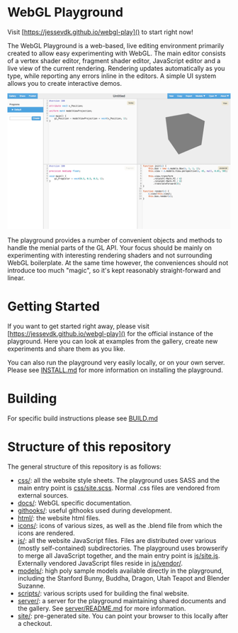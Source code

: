 # WebGL Playground

Visit [https://jessevdk.github.io/webgl-play]() to start right now!

The WebGL Playground is a web-based, live editing environment primarily
created to allow easy experimenting with WebGL. The main editor consists
of a vertex shader editor, fragment shader editor, JavaScript editor and
a live view of the current rendering. Rendering updates automatically as
you type, while reporting any errors inline in the editors. A simple UI
system allows you to create interactive demos.

![WebGL Playground Screenshot](screenshot.png "WebGL Playground Screenshot")

The playground provides a number of convenient objects and methods to handle
the menial parts of the GL API. Your focus should be mainly on experimenting
with interesting rendering shaders and not surrounding WebGL boilerplate.
At the same time however, the conveniences should not introduce too much
"magic", so it's kept reasonably straight-forward and linear.

# Getting Started
If you want to get started right away, please visit
[https://jessevdk.github.io/webgl-play]() for the official instance of the
playground. Here you can look at examples from the gallery, create new
experiments and share them as you like.

You can also run the playground very easily locally, or on your own server.
Please see [INSTALL.md](INSTALL.md) for more information on installing the playground.

# Building
For specific build instructions please see [BUILD.md](BUILD.md)

# Structure of this repository
The general structure of this repository is as follows:

  * [css/](css/): all the website style sheets. The playground uses SASS and the
              main entry point is [css/site.scss](css/site.scss). Normal .css files are
              vendored from external sources.
  * [docs/](docs/): WebGL specific documentation.
  * [githooks/](githooks/): useful githooks used during development.
  * [html/](html/): the website html files.
  * [icons/](icons/): icons of various sizes, as well as the .blend file
                from which the icons are rendered.
  * [js/](js/): all the website JavaScript files. Files are distributed over
             various (mostly self-contained) subdirectories. The playground
             uses browserify to merge all JavaScript together, and the main
             entry point is [js/site.js](js/site.js). Externally vendored JavaScript
             files reside in [js/vendor/](js/vendor/).
  * [models/](models/): high poly sample models available directly in the playground,
                 including the Stanford Bunny, Buddha, Dragon, Utah Teapot
                 and Blender Suzanne.
  * [scripts/](scripts/): various scripts used for building the final website.
  * [server/](server/): a server for the playground maintaining shared documents
                 and the gallery. See [server/README.md](server/README.md) for more
                 information.
  * [site/](site/): pre-generated site. You can point your browser to this locally
               after a checkout.
